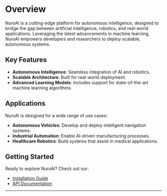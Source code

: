 # Overview

NuroAI is a cutting-edge platform for autonomous intelligence, designed to bridge the gap between artificial intelligence, robotics, and real-world applications. Leveraging the latest advancements in machine learning, NuroAI empowers developers and researchers to deploy scalable, autonomous systems.

## Key Features
- **Autonomous Intelligence**: Seamless integration of AI and robotics.
- **Scalable Architecture**: Built for real-world deployment.
- **Advanced Learning Models**: Includes support for state-of-the-art machine learning algorithms.

## Applications
NuroAI is designed for a wide range of use cases:
- **Autonomous Vehicles**: Develop and deploy intelligent navigation systems.
- **Industrial Automation**: Enable AI-driven manufacturing processes.
- **Healthcare Robotics**: Build systems that assist in medical applications.

## Getting Started
Ready to explore NuroAI? Check out our:
- [Installation Guide](installation.md)
- [API Documentation](api.md)

---
